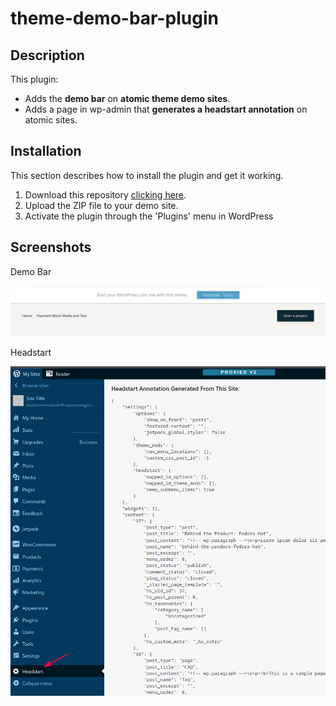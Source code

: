 # theme-demo-bar-plugin

## Description

This plugin:

- Adds the **demo bar** on **atomic theme demo sites**.
- Adds a page in wp-admin that **generates a headstart annotation** on atomic sites.

## Installation

This section describes how to install the plugin and get it working.

1. Download this repository [clicking here](https://github.com/Automattic/theme-demo-bar-plugin/archive/refs/heads/trunk.zip).
2. Upload the ZIP file to your demo site.
3. Activate the plugin through the 'Plugins' menu in WordPress

## Screenshots

Demo Bar

![Example Demo Bar](screenshots/example-demo-bar.png?raw=true)

Headstart

![Example Headstart Annotation Generator](screenshots/example-headstart-annotation.png?raw=true)
